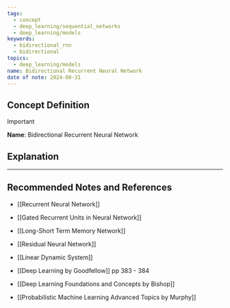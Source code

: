 ```yaml
---
tags:
  - concept
  - deep_learning/sequential_networks
  - deep_learning/models
keywords:
  - bidirectional_rnn
  - bidirectional
topics:
  - deep_learning/models
name: Bidirectional Recurrent Neural Network
date of note: 2024-08-31
---
```


## Concept Definition

>[!important]
>**Name**: Bidirectional Recurrent Neural Network



## Explanation





-----------
##  Recommended Notes and References




- [[Recurrent Neural Network]]
- [[Gated Recurrent Units in Neural Network]]
- [[Long-Short Term Memory Network]]
- [[Residual Neural Network]]

- [[Linear Dynamic System]]


- [[Deep Learning by Goodfellow]] pp 383 - 384
- [[Deep Learning Foundations and Concepts by Bishop]]
- [[Probabilistic Machine Learning Advanced Topics by Murphy]] 